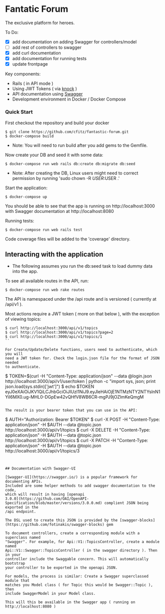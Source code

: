 # Fantatic Forum
The exclusive platform for heroes. 


To Do:
- [x] add documentation on adding Swagger for controllers/model 
- [ ] add rest of controllers to swagger
- [x] add curl documentation
- [x] add documentation for running tests
- [x] update frontpage

Key components:

* Rails ( in API mode )
* Using JWT Tokens ( via [knock](https://github.com/nsarno/knock) )
* API documentation using [Swagger](https://swagger.io/)
* Development environment in Docker / Docker Compose

### Quick Start

First checkout the repository and build your docker

```
$ git clone https://github.com/cfitz/fantastic-forum.git 
$ docker-compose build
```

* Note: You will need to run build after you add gems to the Gemfile. 

Now create your DB and seed it with some data:

```
$ docker-compose run web rails db:create db:migrate db:seed
```

* Note: After creating the DB, Linux users might need to correct permission by
  running 'sudo chown -R $USER:$USER .' 

Start the application:

```
$ docker-compose up
```

You should be able to see that the app is running on http://localhost:3000 with
Swagger documentation at http://localhost:8080


Running tests:

```
$ docker-compose run web rails test
```

Code coverage files will be added to the 'coverage' directory. 

## Interacting with the application

* The following assumes you run the db:seed task to load dummy data into the
  app.

To see all available routes in the API, run:

```
$ docker-compose run web rake routes
```

The API is namespaced under the /api route and is versioned ( currently at
/api/v1 ).

Most actions require a JWT token ( more on that below ), with the exception of viewing topics:

```
$ curl http://localhost:3000/api/v1/topics 
$ curl http://localhost:3000/api/v1/topics?page=2 
$ curl http://localhost:3000/api/v1/topics/1 
``

For Create/Update/Delete functions, users need to authenticate, which you will
need a JWT token for. Check the login.json file for the format of JSON needed
to authenticate. 

```
$ TOKEN=$(curl  -H "Content-Type: application/json" --data @login.json http://localhost:3000/api/v1/user/token | python -c "import sys, json; print json.load(sys.stdin)['jwt']") 
$ echo $TOKEN
eyJ0eXAiOiJKV1QiLCJhbGciOiJIUzI1NiJ9.eyJleHAiOjE1NTMzNTY2NTYsInN1YiI6MX0.ug-MHL0-DGpEw42vQHfV8WB6CR-mgPJ9jOZlmKeQmgM
```

The result is your bearer token that you can use in the API:

```
$ AUTH="Authorization: Bearer $TOKEN"
$ curl -X POST -H "Content-Type: application/json" -H $AUTH --data @topic.json
http://localhost:3000/api/v1/topics
$ curl -X DELETE -H "Content-Type: application/json" -H $AUTH --data @topic.json
http://localhost:3000/api/v1/topics
$ curl -X PATCH -H "Content-Type: application/json" -H $AUTH --data @topic.json
http://localhost:3000/api/v1/topics/3
```


## Documentation with Swagger-UI

[Swagger-UI](https://swagger.io/) is a popular framework for documenting APIs.
Included are some helper methods to add swagger documentation to the code,
which will result in having [openapi
3.0.0](https://github.com/OAI/OpenAPI-Specification/blob/master/versions/3.0.0.md) complient JSON being exported in the
/api endpoint. 

The DSL used to create this JSON is provided by the [swagger-blocks](https://github.com/fotinakis/swagger-blocks) gem

To document controllers, create a corresponding module with a superclass named
"Swagger". For example, for Api::V1::TopicsController, create a module named
Api::V1::Swagger::TopicsController ( in the swagger directory ). Then in your
controller include the Swaggable concern. This will automatically bootstrap
your controller to be exported in the openapi JSON.

For models, the process is similar: Create a Swagger superclassed module that
matches you Model class ( for Topic this would be Swagger::Topic ), then
include SwaggerModel in your Model class. 

This will this be available in the Swagger app ( running on
http://localhost:8080 )
